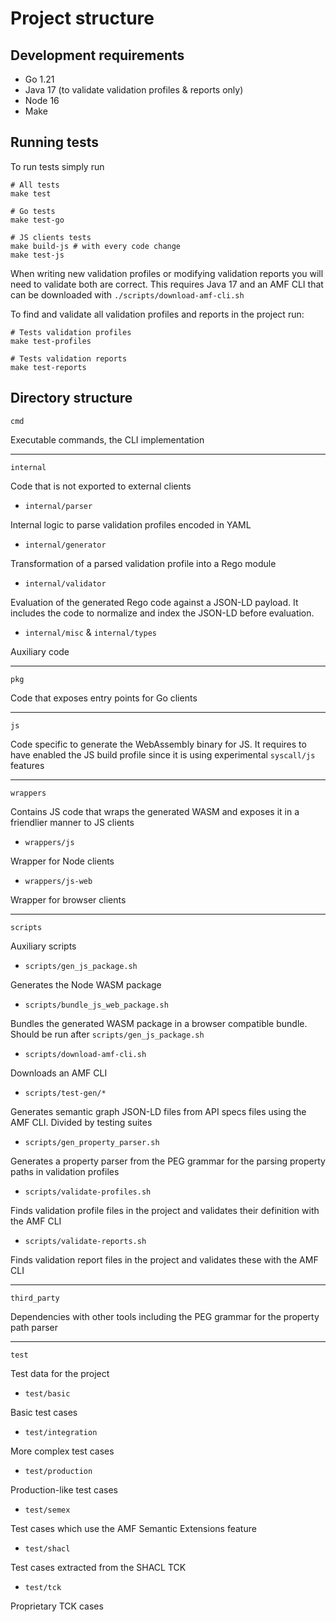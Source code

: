 # Project structure

## Development requirements

* Go 1.21
* Java 17 (to validate validation profiles & reports only)
* Node 16
* Make

## Running tests

To run tests simply run

```shell
# All tests
make test

# Go tests
make test-go

# JS clients tests
make build-js # with every code change
make test-js
```

When writing new validation profiles or modifying validation reports you will need to validate both are correct. This 
requires Java 17 and an AMF CLI that can be downloaded with `./scripts/download-amf-cli.sh`

To find and validate all validation profiles and reports in the project run:

```shell
# Tests validation profiles
make test-profiles

# Tests validation reports
make test-reports
```


## Directory structure

`cmd`

Executable commands, the CLI implementation

---

`internal`

Code that is not exported to external clients 

* `internal/parser`

Internal logic to parse validation profiles encoded in YAML

* `internal/generator`

Transformation of a parsed validation profile into a Rego module

* `internal/validator`

Evaluation of the generated Rego code against a JSON-LD payload. It includes the
code to normalize and index the JSON-LD before evaluation.

* `internal/misc` & `internal/types`

Auxiliary code

---

`pkg`

Code that exposes entry points for Go clients

---

`js`

Code specific to generate the WebAssembly binary for JS. It requires to have enabled the
JS build profile since it is using experimental `syscall/js` features

---

`wrappers`

Contains JS code that wraps the generated WASM and exposes it in a friendlier manner to JS clients

* `wrappers/js`

Wrapper for Node clients

* `wrappers/js-web`

Wrapper for browser clients

---

`scripts`

Auxiliary scripts

* `scripts/gen_js_package.sh`

Generates the Node WASM package

* `scripts/bundle_js_web_package.sh`

Bundles the generated WASM package in a browser compatible bundle. Should be run after `scripts/gen_js_package.sh`

* `scripts/download-amf-cli.sh`

Downloads an AMF CLI

* `scripts/test-gen/*`

Generates semantic graph JSON-LD files from API specs files using the AMF CLI. Divided by testing suites

* `scripts/gen_property_parser.sh` 

Generates a property parser from the PEG grammar for the parsing property paths in validation profiles

* `scripts/validate-profiles.sh`

Finds validation profile files in the project and validates their definition with the AMF CLI

* `scripts/validate-reports.sh`

Finds validation report files in the project and validates these with the AMF CLI

---

`third_party`

Dependencies with other tools including the PEG grammar for the property path parser

---

`test`

Test data for the project

* `test/basic`

Basic test cases

* `test/integration`

More complex test cases

* `test/production`

Production-like test cases

* `test/semex`

Test cases which use the AMF Semantic Extensions feature 

* `test/shacl`

Test cases extracted from the SHACL TCK

* `test/tck`

Proprietary TCK cases
